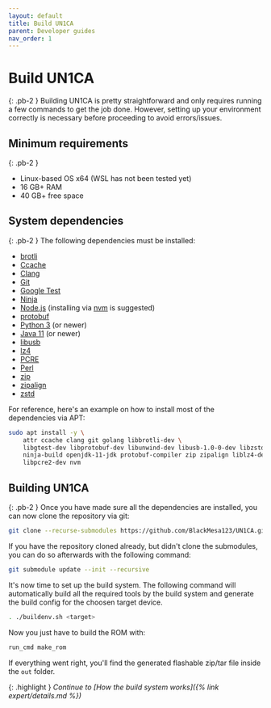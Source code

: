```yaml
---
layout: default
title: Build UN1CA
parent: Developer guides
nav_order: 1
---
```


# Build UN1CA
{: .pb-2 }
Building UN1CA is pretty straightforward and only requires running a few commands to get the job done. However, setting up your environment correctly is necessary before proceeding to avoid errors/issues.

## Minimum requirements
{: .pb-2 }
- Linux-based OS x64 (WSL has not been tested yet)
- 16 GB+ RAM
- 40 GB+ free space

## System dependencies
{: .pb-2 }
The following dependencies must be installed:
- [brotli](https://github.com/google/brotli)
- [Ccache](https://ccache.dev/)
- [Clang](https://clang.llvm.org/)
- [Git](https://git-scm.com/)
- [Google Test](https://github.com/google/googletest)
- [Ninja](https://ninja-build.org/)
- [Node.js](https://nodejs.org/) (installing via [nvm](https://github.com/nvm-sh/nvm) is suggested)
- [protobuf](https://github.com/protocolbuffers/protobuf)
- [Python 3](https://www.python.org/) (or newer)
- [Java 11](https://www.java.com/) (or newer)
- [libusb](https://libusb.info/)
- [lz4](https://github.com/lz4/lz4)
- [PCRE](https://pcre.sourceforge.net/)
- [Perl](https://www.perl.org/)
- [zip](https://www.unix.com/man-page/v7/1/zip/)
- [zipalign](https://developer.android.com/tools/zipalign)
- [zstd](https://facebook.github.io/zstd/)

For reference, here's an example on how to install most of the dependencies via APT:
```bash
sudo apt install -y \
    attr ccache clang git golang libbrotli-dev \
    libgtest-dev libprotobuf-dev libunwind-dev libusb-1.0-0-dev libzstd-dev lld \
    ninja-build openjdk-11-jdk protobuf-compiler zip zipalign liblz4-dev \
    libpcre2-dev nvm
```

## Building UN1CA
{: .pb-2 }
Once you have made sure all the dependencies are installed, you can now clone the repository via git:
```bash
git clone --recurse-submodules https://github.com/BlackMesa123/UN1CA.git && cd UN1CA
```

If you have the repository cloned already, but didn't clone the submodules, you can do so afterwards with the following command:
```bash
git submodule update --init --recursive
```

It's now time to set up the build system. The following command will automatically build all the required tools by the build system and generate the build config for the choosen target device.
```bash
. ./buildenv.sh <target>
```

Now you just have to build the ROM with:
```bash
run_cmd make_rom
```

If everything went right, you'll find the generated flashable zip/tar file inside the `out` folder.

{: .highlight }
*Continue to [How the build system works]({% link expert/details.md %})*
